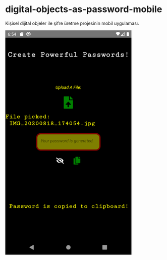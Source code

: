 # digital-objects-as-password-mobile
Kişisel dijital objeler ile şifre üretme projesinin mobil uygulaması.

<img src="https://raw.githubusercontent.com/tunahanertekin/digital-objects-as-password-mobile/main/ss.png" alt="drawing" width="400"/>
